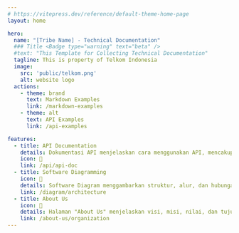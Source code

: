 ```yaml
---
# https://vitepress.dev/reference/default-theme-home-page
layout: home

hero:
  name: "[Tribe Name] - Technical Documentation"
  ### Title <Badge type="warning" text="beta" />
  #text: "This Template for Collecting Technical Documentation"
  tagline: This is property of Telkom Indonesia
  image:
    src: 'public/telkom.png'
    alt: website logo
  actions:
    - theme: brand
      text: Markdown Examples
      link: /markdown-examples
    - theme: alt
      text: API Examples
      link: /api-examples

features:
  - title: API Documentation
    details: Dokumentasi API menjelaskan cara menggunakan API, mencakup endpoint, parameter, metode, dan contoh respons, membantu pengembang mengintegrasikan dan berinteraksi dengan layanan yang disediakan.
    icon: 📑
    link: /api/api-doc
  - title: Software Diagramming
    icon: 📐
    details: Software Diagram menggambarkan struktur, alur, dan hubungan antar komponen dalam sistem, membantu merancang dan mendokumentasikan aplikasi secara terstruktur.
    link: /diagram/architecture
  - title: About Us
    icon: 👥
    details: Halaman "About Us" menjelaskan visi, misi, nilai, dan tujuan perusahaan, serta memperkenalkan tim dan komitmen terhadap pelanggan.
    link: /about-us/organization
---
```


